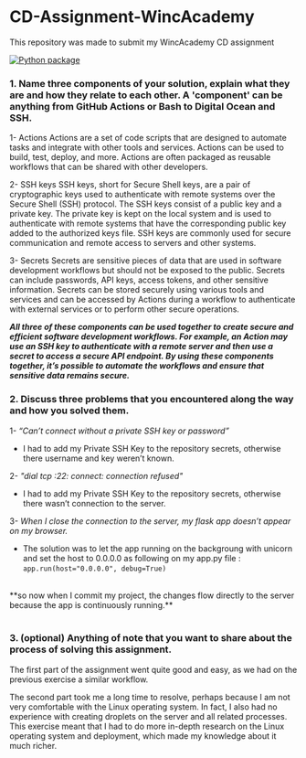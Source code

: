 # CD-Assignment-WincAcademy
This repository was made to submit my WincAcademy CD assignment

[![Python package](https://github.com/RomuloPy/CD-Assignment-WincAcademy/actions/workflows/calculator-flow.yml/badge.svg)](https://github.com/RomuloPy/CD-Assignment-WincAcademy/actions/workflows/calculator-flow.yml)


### 1. Name three components of your solution, explain what they are and how they relate to each other. A 'component' can be anything from GitHub Actions or Bash to Digital Ocean and SSH.

1-	Actions
Actions are a set of code scripts that are designed to automate tasks and integrate with other tools and services. Actions can be used to build, test, deploy, and more. Actions are often packaged as reusable workflows that can be shared with other developers.

2-	SSH keys
SSH keys, short for Secure Shell keys, are a pair of cryptographic keys used to authenticate with remote systems over the Secure Shell (SSH) protocol. The SSH keys consist of a public key and a private key. The private key is kept on the local system and is used to authenticate with remote systems that have the corresponding public key added to the authorized keys file. SSH keys are commonly used for secure communication and remote access to servers and other systems.

3-	Secrets
Secrets are sensitive pieces of data that are used in software development workflows but should not be exposed to the public. Secrets can include passwords, API keys, access tokens, and other sensitive information. Secrets can be stored securely using various tools and services and can be accessed by Actions during a workflow to authenticate with external services or to perform other secure operations.
<br>

***All three of these components can be used together to create secure and efficient software development workflows. For example, an Action may use an SSH key to authenticate with a remote server and then use a secret to access a secure API endpoint. By using these components together, it’s possible to automate the workflows and ensure that sensitive data remains secure.***
<br>


### 2. Discuss three problems that you encountered along the way and how you solved them.


1-	*“Can’t connect without a private SSH key or password”*

- I had to add my Private SSH Key to the repository secrets, otherwise there username and key weren’t known.
	
2-	*"dial tcp :22: connect: connection refused"*
- I had to add my Private SSH Key to the repository secrets, otherwise there wasn’t connection to the server.

3-	*When I close the connection to the server, my flask app doesn’t appear on my browser.*

- The solution was to let the app running on the backgroung with unicorn and set the host to 0.0.0.0 as following on my app.py file : <br>
    `app.run(host="0.0.0.0", debug=True)`
<br>
**so now when I commit my project, the changes flow directly to the server because the app is continuously running.**
<br>
<br>

### 3. (optional) Anything of note that you want to share about the process of solving this assignment.

The first part of the assignment went quite good and easy, as we had on the previous exercise a similar workflow.

The second part took me a long time to resolve, perhaps because I am not very comfortable with the Linux operating system. In fact, I also had no experience with creating droplets on the server and all related processes.
This exercise meant that I had to do more in-depth research on the Linux operating system and deployment, which made my knowledge about it much richer.
